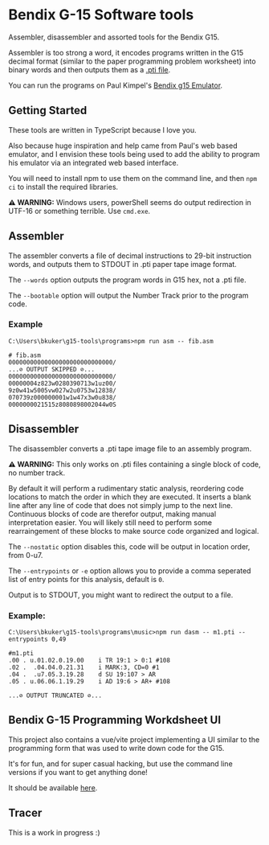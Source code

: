 # Bendix G-15 Software tools

Assembler, disassembler and assorted tools for the Bendix G15.

Assembler is too strong a word, it encodes programs written in the G15 decimal format (similar to the paper programming problem worksheet) into binary words and then outputs them as a [.pti file](https://github.com/retro-software/G15-software/).

You can run the programs on Paul Kimpel's [Bendix g15 Emulator](https://www.phkimpel.us/Bendix-G15/).


## Getting Started

These tools are written in TypeScript because I love you.

Also because huge inspiration and help came from Paul's web based emulator, and I envision these tools being used to add the ability to program his emulator via an integrated web based interface.

You will need to install npm to use them on the command line, and then `npm ci` to install the required libraries.

**⚠️ WARNING:** Windows users, powerShell seems do output redirection in UTF-16 or something terrible. Use `cmd.exe`.

## Assembler

The assembler converts a file of decimal instructions to 29-bit instruction words, and outputs them to STDOUT in .pti paper tape image format.

The `--words` option outputs the program words in G15 hex, not a .pti file.

The `--bootable` option will output the Number Track prior to the program code.

### Example

```
C:\Users\bkuker\g15-tools\programs>npm run asm -- fib.asm

# fib.asm
00000000000000000000000000000/
...⊘ OUTPUT SKIPPED ⊘...
00000000000000000000000000000/
00000004z823w0280390713w1uz00/
9z0w41w5005vw027w2u0753w12838/
070739z000000001w1w47x3w0u838/
0000000021515z8080898002044w0S
```

## Disassembler

The disassembler converts a .pti tape image file to an assembly program.

**⚠️ WARNING:** This only works on .pti files containing a single block of code, no number track.

By default it will perform a rudimentary static analysis, reordering code locations to match the order in which they are executed. It inserts a blank line after any line of code that does not simply jump to the next line. Continuous blocks of code are therefor output, making manual interpretation easier. You will likely still need to perform some rearraingement of these blocks to make source code organized and logical.

The `--nostatic` option disables this, code will be output in location order, from 0-u7.

The `--entrypoints` or `-e` option allows you to provide a comma seperated list of entry points for this analysis, default is `0`.

Output is to STDOUT, you might want to redirect the output to a file.



### Example:

```
C:\Users\bkuker\g15-tools\programs\music>npm run dasm -- m1.pti --entrypoints 0,49   

#m1.pti
.00 . u.01.02.0.19.00    i TR 19:1 > 0:1 #108
.02 .  .04.04.0.21.31    i MARK:3, CD=0 #1
.04 .  .u7.05.3.19.28    d SU 19:107 > AR
.05 . u.06.06.1.19.29    i AD 19:6 > AR+ #108

...⊘ OUTPUT TRUNCATED ⊘...
```
## Bendix G-15 Programming Workdsheet UI

This project also contains a vue/vite project implementing a UI similar to the programming form that was used to write down code for the G15.

It's for fun, and for super casual hacking, but use the command line versions if you want to get anything done!

It should be available [here](https://www.billkuker.com/g15-tools/).

## Tracer
This is a work in progress :)


